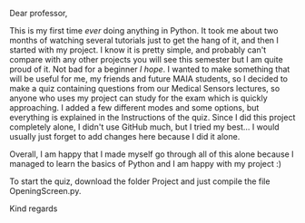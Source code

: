 Dear professor,

This is my first time *ever* doing anything in Python. It took me about two months of watching several tutorials just to get the hang of it, and then I started with my project.
I know it is pretty simple, and probably can't compare with any other projects you will see this semester but I am quite proud of it. Not bad for a beginner *I hope*.
I wanted to make something that will be useful for me, my friends and future MAIA students, so I decided to make a quiz containing questions from our Medical Sensors lectures, 
so anyone who uses my project can study for the exam which is quickly approaching. I added a few different modes and some options, but everything is explained in the Instructions
of the quiz. Since I did this project completely alone, I didn't use GitHub much, but I tried my best... I would usually just forget to add changes here because I did it alone.

Overall, I am happy that I made myself go through all of this alone because I managed to learn the basics of Python and I am happy with my project :)

To start the quiz, download the folder Project and just compile the file OpeningScreen.py. 

Kind regards
